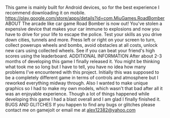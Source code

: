 This game is mainly built for Android devices, so for the best experience I recommend downloading it on mobile.
https://play.google.com/store/apps/details?id=com.MiuGames.RoadBomber
ABOUT
The arcade like car game Road Bomber is now out!
You've stolen a expensive device that makes your car immune to explosions and now you have to drive for your life to escape the police. Test your skills as you drive down cities, tunnels and more. Press left or right on your screen to turn, collect powerups wheels and bombs, avoid obstacles at all costs, unlock new cars using collected wheels. See if you can beat your friend's high scores using the leaderboard.
ADDITIONAL INFORMATION
After about 2-3 months of developing this game I finally released it. You might be thinking what took me so long but I have to tell, you have no idea how many problems I've encountered with this project. Initially this was supposed to be a completely different game in terms of controls and atmosphere but I reworked everything midway through. Also I wanted to make unique graphics so I had to make my own models, which wasn't that bad after all it was an enjoyable experience. Though a lot of things happened while developing this game I had a blast overall and I am glad I finally finished it.
BUGS AND GLITCHES
If you happen to find any bugs or glitches please contact me on gamejolt
or email me at alex12382@yahoo.com
